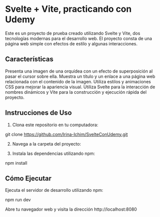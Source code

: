 # Svelte + Vite, practicando con Udemy

Este es un proyecto de prueba creado utilizando Svelte y Vite, dos tecnologías modernas para el desarrollo web. El proyecto consta de una página web simple con efectos de estilo y algunas interacciones.


## Características

Presenta una imagen de una orquídea con un efecto de superposición al pasar el cursor sobre ella.
Muestra un título y un enlace a una página web relacionada con el contenido de la imagen.
Utiliza estilos y animaciones CSS para mejorar la apariencia visual.
Utiliza Svelte para la interacción de nombres dinámicos y Vite para la construcción y ejecución rápida del proyecto.
## Instrucciones de Uso

1. Clona este repositorio en tu computadora:

git clone https://github.com/Irina-Ichim/SvelteConUdemy.git

2. Navega a la carpeta del proyecto:

3. Instala las dependencias utilizando npm: 

npm install

## Cómo Ejecutar
Ejecuta el servidor de desarrollo utilizando npm: 

npm run dev

Abre tu navegador web y visita la dirección http://localhost:8080

